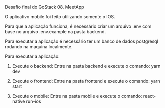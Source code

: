 Desafio final do GoStack 08.
MeetApp

O aplicativo mobile foi feito utilizando somente o IOS.

Para que a aplicação funciona, é necessário criar um arquivo .env com base no arquivo .env.example na pasta backend.

Para executar a aplicação é necessário ter um banco de dados postgresql rodando na maquina localmente.

Para executar a aplicação:

1. Execute o backend:
   Entre na pasta backend e execute o comando: yarn dev

2. Execute o frontend:
   Entre na pasta frontend e execute o comando: yarn start

3. Execute o mobile:
   Entre na pasta mobile e execute o comando: react-native run-ios
